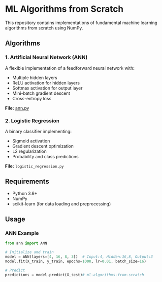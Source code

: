 # ML Algorithms from Scratch

This repository contains implementations of fundamental machine learning algorithms from scratch using NumPy.

## Algorithms

### 1. Artificial Neural Network (ANN)
A flexible implementation of a feedforward neural network with:
- Multiple hidden layers
- ReLU activation for hidden layers
- Softmax activation for output layer
- Mini-batch gradient descent
- Cross-entropy loss

**File:** [ann.py](cci:7://file:///c:/Users/soham/ml-algorithms/ann.py:0:0-0:0)

### 2. Logistic Regression
A binary classifier implementing:
- Sigmoid activation
- Gradient descent optimization
- L2 regularization
- Probability and class predictions

**File:** `logistic_regression.py`

## Requirements
- Python 3.6+
- NumPy
- scikit-learn (for data loading and preprocessing)

## Usage

### ANN Example
```python
from ann import ANN

# Initialize and train
model = ANN(layers=[4, 16, 8, 3])  # Input:4, Hidden:16,8, Output:3
model.fit(X_train, y_train, epochs=1000, lr=0.01, batch_size=16)

# Predict
predictions = model.predict(X_test)#   m l - a l g o r i t h m s - f r o m - s c r a t c h  
 
